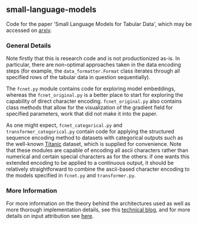 ## small-language-models

Code for the paper 'Small Language Models for Tabular Data', which may be accessed on [arxiv](https://arxiv.org/abs/2211.02941).

### General Details

Note firstly that this is research code and is not productionized as-is.  In particular, there are non-optimal approaches taken in the data encoding steps (for example, the `data_formatter.Format` class iterates through all specified rows of the tabular data in question sequentially).

The `fcnet.py` module contains code for exploring model embeddings, whereas the `fcnet_original.py` is a better place to start for exploring the capability of direct character encoding.  `fcnet_original.py` also contains class methods that allow for the visualization of the gradient field for specified parameters, work that did not make it into the paper.

As one might expect, `fcnet_categorical.py` and `transformer_categorical.py` contain code for applying the structured sequence encoding method to datasets with categorical outputs such as the well-known [Titanic](https://www.kaggle.com/c/titanic) dataset, which is supplied for convenience.  Note that these modules are capable of encoding all ascii characters rather than numerical and certain special characters as for the others: if one wants this extended encoding to be applied to a continuous output, it should be relatively straightforward to combine the ascii-based character encoding to the models specified in `fcnet.py` and `transformer.py`.

### More Information

For more information on the theory behind the architectures used as well as more thorough implementation details, see this [technical blog](https://blbadger.github.io/neural-networks3.html), and for more details on input attribution see [here](https://blbadger.github.io/nn_interpretations.html).
